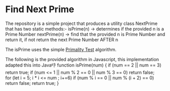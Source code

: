 # Find Next Prime

The repository is a simple project that produces a utility class NextPrime that has two static methods:-
isPrime(n) -> determines if the provided n is a Prime Number
nextPrime(n) -> find that the provided n is Prime Number and return it, if not return the next Prime Number AFTER n

The isPrime uses the simple [Primality Test](https://en.wikipedia.org/wiki/Primality_test) algorithm.

The following is the provided algorithm in Javascript, this implementation adapted this into Java👎
  function isPrime(num) {
    if (num == 2 || num == 3)
        return true;
    if (num <= 1 || num % 2 == 0 || num % 3 == 0)
        return false;  
    for (let i = 5; i * i <= num ; i+=6)
      if (num % i == 0 || num % (i + 2) == 0)
        return false;
	  return true;
  }

